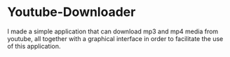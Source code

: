 # Youtube-Downloader
I made a simple application that can download mp3 and mp4 media from youtube, all together with a graphical interface in order to facilitate the use of this application.
